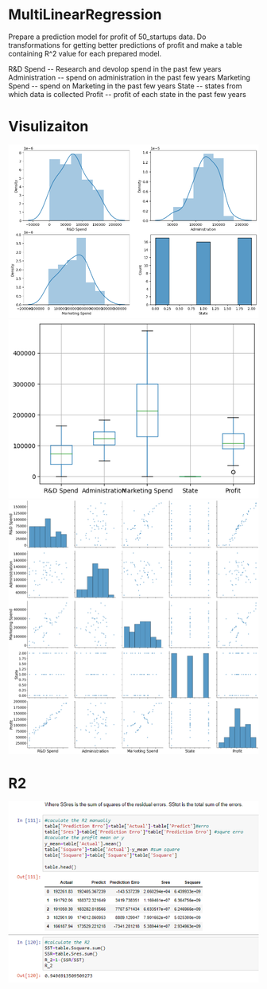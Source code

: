 # MultiLinearRegression

Prepare a prediction model for profit of 50_startups data.
Do transformations for getting better predictions of profit and
make a table containing R^2 value for each prepared model.

R&D Spend -- Research and devolop spend in the past few years
Administration -- spend on administration in the past few years
Marketing Spend -- spend on Marketing in the past few years
State -- states from which data is collected
Profit  -- profit of each state in the past few years

# Visulizaiton 
![](Image\1.PNG)
![](Image\2.PNG)
![](Image\3.PNG)

# R2
![](Image\4.PNG)
